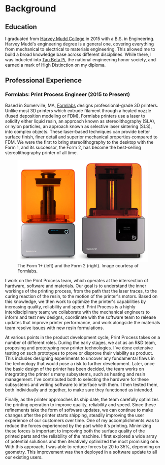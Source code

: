 # Background

## Education
I graduated from [Harvey Mudd College](https://www.hmc.edu/) in 2015 with a B.S. in Engineering. Harvey Mudd's engineering degree is a general one, covering everything from mechanical to electrical to materials engineering. This allowed me to build a broad knowledge base across different disciplines. While there, I was inducted into [Tau Beta Pi](http://tbp.org/home.cfm), the national engineering honor society, and earned a mark of High Distinction on my diploma.

## Professional Experience

### Formlabs: Print Process Engineer (2015 to Present)
Based in Somerville, MA, [Formlabs](https://formlabs.com/) designs professional-grade 3D printers. Unlike most 3D printers which extrude filament through a heated nozzle (fused deposition modeling or FDM), Formlabs printers use a laser to solidify either liquid resin, an approach known as stereolithography (SLA), or nylon particles, an approach known as selective laser sintering (SLS), into complex objects. These laser-based techniques can provide better surface finish, finer detail and superior mechanical properties compared to FDM. We were the first to bring stereolithography to the desktop with the Form 1, and its successor, the Form 2, has become the best-selling stereolithography printer of all time.

<figure>
    <img class="centered" src="/media/Form1+_and_Form2.jpg" alt="Form 1+ and Form 2 3D printers">
    <figcaption>The Form 1+ (left) and the Form 2 (right). Image courtesy of Formlabs.</figcaption>
</figure>

I work on the Print Process team, which operates at the intersection of hardware, software and materials. Our goal is to understand the inner workings of the printing process, from the path that the laser traces, to the curing reaction of the resin, to the motion of the printer's motors. Based on this knowledge, we then work to optimize the printer's capabilities by increasing quality, reliability and speed. Print Process is a highly interdisciplinary team; we collaborate with the mechanical engineers to inform and test new designs, coordinate with the software team to release updates that improve printer performance, and work alongside the materials team resolve issues with new resin formulations.

At various points in the product development cycle, Print Process takes on a number of different roles. During the early stages, we act as an R&D team, proposing and prototyping new printer technologies. I've done extensive testing on such prototypes to prove or disprove their viability as product. This includes designing experiments to uncover any fundamental flaws in the technology that would pose a risk to further development. Later, once the basic design of the printer has been decided, the team works on integrating the printer's many subsystems, such as heating and resin management. I've contributed both to selecting the hardware for these subsystems and writing software to interface with them. I then tested them, both individually and together, to make sure they functioned as intended.

Finally, as the printer approaches its ship date, the team carefully optimizes the printing operation to improve quality, reliability and speed. Since these refinements take the form of software updates, we can continue to make changes after the printer starts shipping, steadily improving the user experience of our customers over time. One of my accomplishments was to reduce the forces experienced by the part while it's printing. Minimizing these forces is important to improving both the surface quality of the printed parts and the reliability of the machine. I first explored a wide array of potential solutions and then iteratively optimized the most promising one. With this approach, I was able to reduce forces by 20 to 35%, depending on geometry. This improvement was then deployed in a software update to all our existing users.
